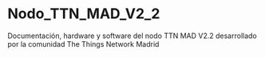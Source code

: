 # Nodo_TTN_MAD_V2_2
Documentación, hardware y software del nodo TTN MAD V2.2 desarrollado por la comunidad The Things Network Madrid
